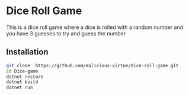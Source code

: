 # Dice Roll Game
This is a dice roll game where a dice is rolled with a random number and you have 3 guesses to try and guess the number

## Installation
```bash
git clone  https://github.com/malicious-virtue/Dice-roll-game.git
cd Dice-game
dotnet restore
dotnet build
dotnet run
